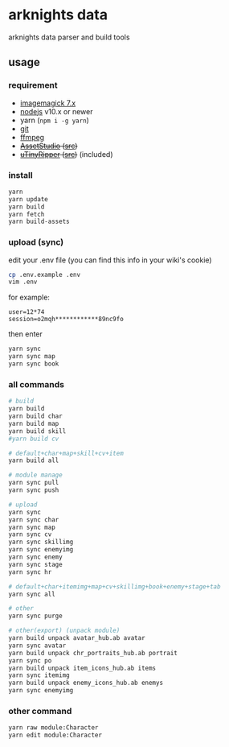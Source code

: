# arknights data

arknights data parser and build tools

## usage

### requirement

- [imagemagick 7.x](https://imagemagick.org/script/download.php)
- [nodejs](https://nodejs.org/en/) v10.x or newer
- yarn (`npm i -g yarn`)
- [git](https://git-scm.com/downloads)
- [ffmpeg](http://ffmpeg.org/download.html)
- <s>[AssetStudio](https://ci.appveyor.com/project/Perfare/assetstudio/branch/master/artifacts) ([src](https://github.com/Perfare/AssetStudio))</s>
- <s>[uTinyRipper](https://sourceforge.net/projects/utinyripper/files/) ([src](https://github.com/mafaca/UtinyRipper))</s> (included)

### install

```bash
yarn
yarn update
yarn build
yarn fetch
yarn build-assets
```

### upload (sync)

edit your .env file (you can find this info in your wiki's cookie)

```bash
cp .env.example .env
vim .env
```

for example:
```
user=12*74
session=o2mqh************89nc9fo
```

then enter
```bash
yarn sync
yarn sync map
yarn sync book
```

### all commands
```bash
# build
yarn build
yarn build char
yarn build map
yarn build skill
#yarn build cv

# default+char+map+skill+cv+item
yarn build all

# module manage
yarn sync pull
yarn sync push

# upload
yarn sync
yarn sync char
yarn sync map
yarn sync cv
yarn sync skillimg
yarn sync enemyimg
yarn sync enemy
yarn sync stage
yarn sync hr

# default+char+itemimg+map+cv+skillimg+book+enemy+stage+tab
yarn sync all

# other
yarn sync purge

# other(export) (unpack module)
yarn build unpack avatar_hub.ab avatar
yarn sync avatar
yarn build unpack chr_portraits_hub.ab portrait
yarn sync po
yarn build unpack item_icons_hub.ab items
yarn sync itemimg
yarn build unpack enemy_icons_hub.ab enemys
yarn sync enemyimg

```

### other command

```bash
yarn raw module:Character
yarn edit module:Character
```
